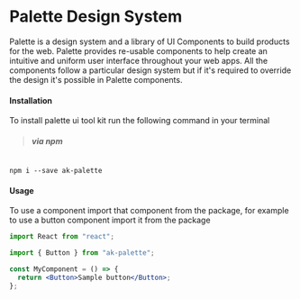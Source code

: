 # Palette Design System

Palette is a design system and a library of UI Components to build products for the web. Palette provides re-usable components to help
create an intuitive and uniform user interface throughout your web apps. All the components follow a particular design system but
if it's required to override the design it's possible in Palette components.

#### Installation

To install palette ui tool kit run the following command in your terminal

> ##### via npm

```shell

npm i --save ak-palette

```

#### Usage

To use a component import that component from the package, for example to use a button component import
it from the package

```jsx
import React from "react";

import { Button } from "ak-palette";

const MyComponent = () => {
  return <Button>Sample button</Button>;
};
```
